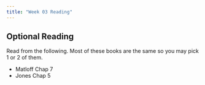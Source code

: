 ```yaml
---
title: "Week 03 Reading"
---
```





## Optional Reading

Read from the following. Most of these books are the same so you may pick 1 or 2 of them. 


- Matloff Chap 7
- Jones Chap 5

